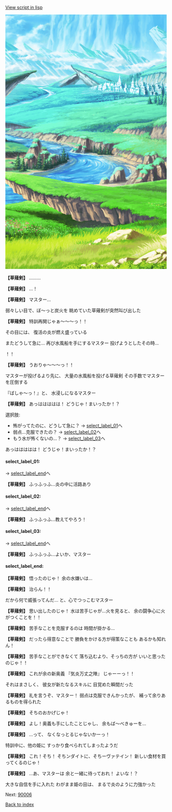 [View script in lisp](../scripts/10044203.txt)

![plain.png](../images/backgrounds/plain.png)

**【草薙剣】**
………

**【草薙剣】**
…！

**【草薙剣】**
マスター…

弱々しい目で、ぼ～っと炭火を
眺めていた草薙剣が突然叫び出した

**【草薙剣】**
特訓再開じゃぁ～～～っ！！

その目には、
復活の炎が燃え盛っている

またどうして急に…
再び水風船を手にするマスター
投げようとしたその時…

！！

**【草薙剣】**
うおりゃ～～～っ！！

マスターが投げるより先に、
大量の水風船を投げる草薙剣
その手数でマスターを圧倒する

『ばしゃ～っ！』と、
水浸しになるマスター

**【草薙剣】**
あっははははは！
どうじゃ！まいったか！？

選択肢:
- 怖がってたのに、どうして急に？ → [select_label_01](#select_label_01)へ
- 弱点…克服できたの？ → [select_label_02](#select_label_02)へ
- もう水が怖くないの…？ → [select_label_03](#select_label_03)へ

あっははははは！
どうじゃ！まいったか！？

#### select_label_01:
 → [select_label_end](#select_label_end)へ

**【草薙剣】**
ふっふっふ…炎の中に活路あり

#### select_label_02:
 → [select_label_end](#select_label_end)へ

**【草薙剣】**
ふっふっふ…教えてやろう！

#### select_label_03:
 → [select_label_end](#select_label_end)へ

**【草薙剣】**
ふっふっふ…よいか、マスター

#### select_label_end:

**【草薙剣】**
悟ったのじゃ！
余の水嫌いは…

**【草薙剣】**
治らん！！

だから何で威張ってんだ…
と、心でつっこむマスター

**【草薙剣】**
思い出したのじゃ！
水は苦手じゃが…火を見ると、
余の闘争心に火がつくことを！！

**【草薙剣】**
苦手なことを克服するのは
時間が掛かる…

**【草薙剣】**
だったら得意なことで
勝負をかける方が得策なことも
あるかも知れん！

**【草薙剣】**
苦手なことができなくて
落ち込むより、そっちの方が
いいと思ったのじゃ！！

**【草薙剣】**
これが余の新奥義
『気炎万丈之陣』
じゃーーっ！！

それはまさしく、
彼女が新たなるスキルに
目覚めた瞬間だった

**【草薙剣】**
礼を言うぞ、マスター！
弱点は克服できんかったが、
補って余りあるものを得られた

**【草薙剣】**
そちのおかげじゃ！

**【草薙剣】**
よし！奥義も手にしたことじゃし、
余もば～べきゅーを…

**【草薙剣】**
…って、
なくなっとるじゃないかーっ！

特訓中に、他の姫に
すっかり食べられてしまったようだ

**【草薙剣】**
これ！そち！
そちンダイトに、そちーヴァテイン！
新しい食材を買ってくるのじゃ！

**【草薙剣】**
…あ、マスターは
余と一緒に待っておれ！
よいな！？

大きな自信を手に入れた
わがまま姫の目は、
まるで炎のように力強かった

Next: [90006](90006.md)

[Back to index](index.md)
